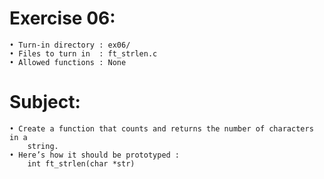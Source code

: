 # Exercise 06:
	• Turn-in directory : ex06/
	• Files to turn in  : ft_strlen.c
	• Allowed functions : None
# Subject:
	• Create a function that counts and returns the number of characters in a
		string.
	• Here’s how it should be prototyped :
		int	ft_strlen(char *str)
